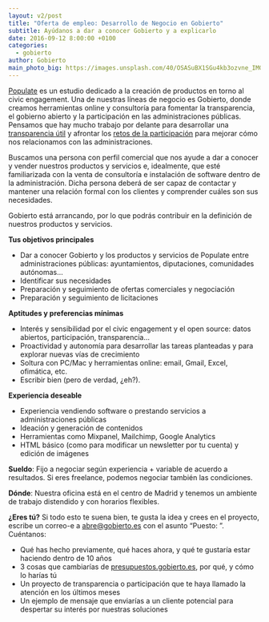 ```yaml
---
layout: v2/post
title: "Oferta de empleo: Desarrollo de Negocio en Gobierto"
subtitle: Ayúdanos a dar a conocer Gobierto y a explicarlo
date: 2016-09-12 8:00:00 +0100
categories:
  - gobierto
author: Gobierto
main_photo_big: https://images.unsplash.com/40/OSASuBX1SGu4kb3ozvne_IMG_1088.jpg?crop=entropy&fit=crop&fm=jpg&h=900&ixjsv=2.1.0&ixlib=rb-0.3.5&q=80&w=1600
---
```


[Populate](http://populate.tools) es un estudio dedicado a la creación de productos en torno al civic engagement. Una de nuestras líneas de negocio es Gobierto, donde creamos herramientas online y consultoría para fomentar la transparencia, el gobierno abierto y la participación en las administraciones públicas. Pensamos que hay mucho trabajo por delante para desarrollar una [transparencia útil](/blog/20160411-la-usabilidad-de-los-datos.html) y afrontar los [retos de la participación](/blog/20160602-presupuestos-participativos-retos-alternativas.html) para mejorar cómo nos relacionamos con las administraciones.

Buscamos una persona con perfil comercial que nos ayude a dar a conocer y vender nuestros productos y servicios e, idealmente, que esté familiarizada con la venta de consultoría e instalación de software dentro de la administración. Dicha persona deberá de ser capaz de contactar y mantener una relación formal con los clientes y comprender cuáles son sus necesidades.

Gobierto está arrancando, por lo que podrás contribuir en la definición de nuestros productos y servicios.


**Tus objetivos principales**

- Dar a conocer Gobierto y los productos y servicios de Populate entre administraciones públicas: ayuntamientos, diputaciones, comunidades autónomas…
- Identificar sus necesidades
- Preparación y seguimiento de ofertas comerciales y negociación
- Preparación y seguimiento de licitaciones

**Aptitudes y preferencias mínimas**

- Interés y sensibilidad por el civic engagement y el open source: datos abiertos, participación, transparencia...
- Proactividad y autonomía para desarrollar las tareas planteadas y para explorar nuevas vías de crecimiento
- Soltura con PC/Mac y herramientas online: email, Gmail, Excel, ofimática, etc.
- Escribir bien (pero de verdad, ¿eh?).

**Experiencia deseable**

- Experiencia vendiendo software o prestando servicios a administraciones públicas
- Ideación y generación de contenidos
- Herramientas como Mixpanel, Mailchimp, Google Analytics
- HTML básico (como para modificar un newsletter por tu cuenta) y edición de imágenes

**Sueldo**: Fijo a negociar según experiencia + variable de acuerdo a resultados. Si eres freelance, podemos negociar también las condiciones.

**Dónde**: Nuestra oficina está en el centro de Madrid y tenemos un ambiente de trabajo distendido y con horarios flexibles.

**¿Eres tú?** Si todo esto te suena bien, te gusta la idea y crees en el proyecto, escribe un correo-e a abre@gobierto.es con el asunto “Puesto: ”. Cuéntanos:

- Qué has hecho previamente, qué haces ahora, y qué te gustaría estar haciendo dentro de 10 años
- 3 cosas que cambiarías de [presupuestos.gobierto.es](http://presupuestos.gobierto.es), por qué, y cómo lo harías tú
- Un proyecto de transparencia o participación que te haya llamado la atención en los últimos meses
- Un ejemplo de mensaje que enviarías a un cliente potencial para despertar su interés por nuestras soluciones
